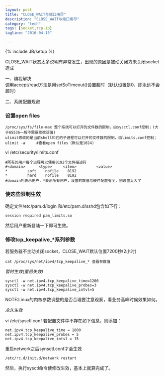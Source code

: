 ```yaml
---
layout: post
title: "CLOSE_WAIT与端口用尽"
description: "CLOSE_WAIT与端口用尽"
category: "tech"
tags: [socket,tcp-ip]
tagline: "2016-04-15"

---
```

{% include JB/setup %}

CLOSE_WAIT状态太多说明有异常发生，出现的原因是被动关闭方未关闭socket造成

一、编程解决  
调用accept/read方法是用setSoTimeout()设置超时（默认设置是0，即永远不会超时）

二、系统配置规避

### 设置open files

    /proc/sys/fs/file-max 整个系统可以打开的文件数的限制，由sysctl.conf控制；(大于65536一般不需要修改该值)
    ulimit修改的是当前shell和它的子进程可以打开的文件数的限制，由limits.conf控制；
    ulimit -a     #查看open files（默认是1024)

vi /etc/security/limits.conf

    #所有的用户每个进程可以使用8192个文件描述符
    #<domain>      <type>     <item>         <value>
    *         soft    nofile    8192
    *         hard    nofile    8192
    #domain列表示用户，*表示所有用户，设置的数值与硬件配置有关，别设置太大了

### 使这些限制生效

确定文件/etc/pam.d/login 和/etc/pam.d/sshd包含如下行：

    session required pam_limits.so

然后用户重新登陆一下即可生效。

### 修改tcp_keepalive_*系列参数

若服务器不主动关闭socket，CLOSE_WAIT默认位置7200秒(2小时)

    cat /proc/sys/net/ipv4/tcp_keepalive_* 查看参数值

*暂时生效(重启失效)*

    sysctl -w net.ipv4.tcp_keepalive_time=1200 
    sysctl -w net.ipv4.tcp_keepalive_probes=3
    sysctl -w net.ipv4.tcp_keepalive_intvl=5

NOTE:Linux的内核参数调整的是否合理要注意观察，看业务高峰时候效果如何。

*永久生效*

vi /etc/sysctl.conf
若配置文件中不存在如下信息，则添加：

    net.ipv4.tcp_keepalive_time = 1800
    net.ipv4.tcp_keepalive_probes = 5
    net.ipv4.tcp_keepalive_intvl = 15

重启network之后synsctl.conf才会生效

    /etc/rc.d/init.d/network restart

然后，执行sysctl命令使修改生效，基本上就算完成了。

